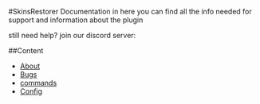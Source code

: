 #SkinsRestorer Documentation
in here you can find all the info needed for support and information about the plugin

still need help? join our discord server: 



##Content
- [About](about.md)
- [Bugs](bugs.md)
- [commands](commands.md)
- [Config](config.md)


